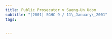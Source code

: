 ```yaml
---
title: Public Prosecutor v Saeng-Un Udom 
subtitle: "[2001] SGHC 9 / 11\_January\_2001"
tags:


---
```


